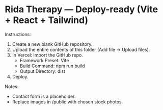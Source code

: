 
# Rida Therapy — Deploy-ready (Vite + React + Tailwind)

Instructions:
1. Create a new blank GitHub repository.
2. Upload the entire contents of this folder (Add file → Upload files).
3. In Vercel: Import the GitHub repo.
   - Framework Preset: Vite
   - Build Command: npm run build
   - Output Directory: dist
4. Deploy.

Notes:
- Contact form is a placeholder.
- Replace images in /public with chosen stock photos.
